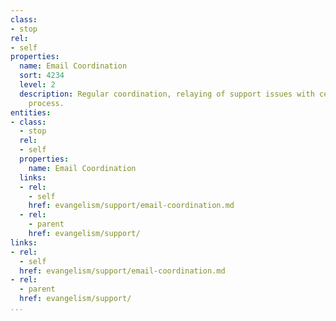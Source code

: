 ```yaml
---
class:
- stop
rel:
- self
properties:
  name: Email Coordination
  sort: 4234
  level: 2
  description: Regular coordination, relaying of support issues with central support
    process.
entities:
- class:
  - stop
  rel:
  - self
  properties:
    name: Email Coordination
  links:
  - rel:
    - self
    href: evangelism/support/email-coordination.md
  - rel:
    - parent
    href: evangelism/support/
links:
- rel:
  - self
  href: evangelism/support/email-coordination.md
- rel:
  - parent
  href: evangelism/support/
...
```

